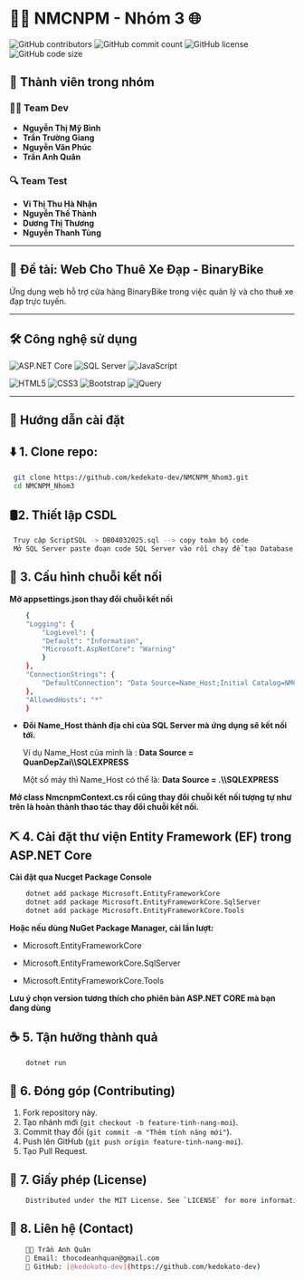 # 🚴‍♂️ NMCNPM - Nhóm 3 🌐  
![GitHub contributors](https://img.shields.io/github/contributors/kedokato-dev/NMCNPM_Nhom3)
![GitHub commit count](https://img.shields.io/github/commit-activity/y/kedokato-dev/NMCNPM_Nhom3)
![GitHub license](https://img.shields.io/github/license/kedokato-dev/NMCNPM_Nhom3)
![GitHub code size](https://img.shields.io/github/languages/code-size/kedokato-dev/NMCNPM_Nhom3)



## 📌 Thành viên trong nhóm  

### 👨‍💻 Team Dev  
- **Nguyễn Thị Mỹ Bình**  
- **Trần Trường Giang**  
- **Nguyễn Văn Phúc**  
- **Trần Anh Quân**  

### 🔍 Team Test  
- **Vi Thị Thu Hà Nhận**  
- **Nguyễn Thế Thành**  
- **Dương Thị Thương**  
- **Nguyễn Thanh Tùng**  

---

## 📝 Đề tài: **Web Cho Thuê Xe Đạp - BinaryBike**  
Ứng dụng web hỗ trợ cửa hàng BinaryBike trong việc quản lý và cho thuê xe đạp trực tuyến.  

---

## 🛠️ Công nghệ sử dụng  


![ASP.NET Core](https://img.shields.io/badge/ASP.NET%20Core-512BD4?style=flat&logo=dotnet&logoColor=white)
![SQL Server](https://img.shields.io/badge/SQL%20Server-CC2927?style=flat&logo=microsoft-sql-server&logoColor=white)
![JavaScript](https://img.shields.io/badge/JavaScript-F7DF1E?style=flat&logo=javascript&logoColor=black)

![HTML5](https://img.shields.io/badge/HTML5-E34F26?style=flat&logo=html5&logoColor=white)
![CSS3](https://img.shields.io/badge/CSS3-1572B6?style=flat&logo=css3&logoColor=white)
![Bootstrap](https://img.shields.io/badge/Bootstrap-563D7C?style=flat&logo=bootstrap&logoColor=white)
![jQuery](https://img.shields.io/badge/jQuery-0769AD?style=flat&logo=jquery&logoColor=white)


---

## 🚀 Hướng dẫn cài đặt  

## ⬇️ 1. Clone repo:
   ```sh
    git clone https://github.com/kedekato-dev/NMCNPM_Nhom3.git
    cd NMCNPM_Nhom3
```

## 🛢️2. Thiết lập CSDL
   ```sh
    Truy cập ScriptSQL -> DB04032025.sql --> copy toàn bộ code
    Mở SQL Server paste đoạn code SQL Server vào rồi chạy để tạo Database
```
## 🔗 3. Cấu hình chuỗi kết nối
**Mở appsettings.json thay đổi chuỗi kết nối**
```sh
    {
    "Logging": {
        "LogLevel": {
        "Default": "Information",
        "Microsoft.AspNetCore": "Warning"
        }
    },
    "ConnectionStrings": {
        "DefaultConnection": "Data Source=Name_Host;Initial Catalog=NMCNPM;Integrated Security=True;Connect Timeout=30;Encrypt=True;Trust Server Certificate=True;Application Intent=ReadWrite;Multi Subnet Failover=False"
    },
    "AllowedHosts": "*"
    } 
```
- **Đổi Name_Host thành địa chỉ của SQL Server mà ứng dụng sẽ kết nối tới.**

    Ví dụ Name_Host của mình là : **Data Source = QuanDepZai\\\SQLEXPRESS**

    Một số máy thì Name_Host có thể là: **Data Source = .\\\\SQLEXPRESS**

**Mở class NmcnpmContext.cs rồi cũng thay đổi chuỗi kết nối tượng tự như trên là hoàn thành thao tác thay đổi chuỗi kết nối.**

## ⛏️ 4. Cài đặt thư viện Entity Framework (EF) trong ASP.NET Core

**Cài đặt qua Nucget Package Console**
```sh
    dotnet add package Microsoft.EntityFrameworkCore
    dotnet add package Microsoft.EntityFrameworkCore.SqlServer
    dotnet add package Microsoft.EntityFrameworkCore.Tools
```

**Hoặc nếu dùng NuGet Package Manager, cài lần lượt:**

- Microsoft.EntityFrameworkCore

- Microsoft.EntityFrameworkCore.SqlServer

- Microsoft.EntityFrameworkCore.Tools

**Lưu ý chọn version tương thích cho phiên bản ASP.NET CORE mà bạn đang dùng**

## ☕️ 5. Tận hưởng thành quả 
```sh
    dotnet run
```

## 🤝 6. Đóng góp (Contributing)
1. Fork repository này.
2. Tạo nhánh mới (`git checkout -b feature-tinh-nang-moi`).
3. Commit thay đổi (`git commit -m "Thêm tính năng mới"`).
4. Push lên GitHub (`git push origin feature-tinh-nang-moi`).
5. Tạo Pull Request.



## 📜 7. Giấy phép (License) 
```sh
    Distributed under the MIT License. See `LICENSE` for more information.
```

## 📢 8. Liên hệ (Contact)
```sh
    💪🏻 Trần Anh Quân
    📧 Email: thocodeanhquan@gmail.com
    📍 GitHub: [@kedokato-dev](https://github.com/kedokato-dev)  
```

